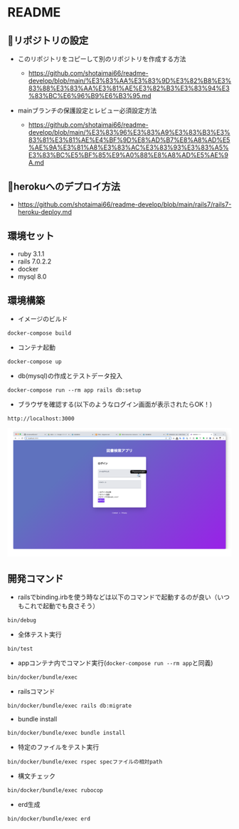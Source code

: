 # README
## 🌟リポジトリの設定
- このリポジトリをコピーして別のリポジトリを作成する方法
  - https://github.com/shotaimai66/readme-develop/blob/main/%E3%83%AA%E3%83%9D%E3%82%B8%E3%83%88%E3%83%AA%E3%81%AE%E3%82%B3%E3%83%94%E3%83%BC%E6%96%B9%E6%B3%95.md

- mainブランチの保護設定とレビュー必須設定方法
  - https://github.com/shotaimai66/readme-develop/blob/main/%E3%83%96%E3%83%A9%E3%83%B3%E3%83%81%E3%81%AE%E4%BF%9D%E8%AD%B7%E8%A8%AD%E5%AE%9A%E3%81%A8%E3%83%AC%E3%83%93%E3%83%A5%E3%83%BC%E5%BF%85%E9%A0%88%E8%A8%AD%E5%AE%9A.md

## 🌟herokuへのデプロイ方法
- https://github.com/shotaimai66/readme-develop/blob/main/rails7/rails7-heroku-deploy.md
## 環境セット
- ruby 3.1.1
- rails 7.0.2.2
- docker
- mysql 8.0
## 環境構築
- イメージのビルド
```
docker-compose build
```
- コンテナ起動
```
docker-compose up
```
- db(mysql)の作成とテストデータ投入
```
docker-compose run --rm app rails db:setup
```
- ブラウザを確認する(以下のようなログイン画面が表示されたらOK！)
```
http://localhost:3000
```
![picture 1](images/652398abbeae3f1f0ca51eb31ae217aebdb4f9be9e8dc2de80c205c8954a1ec1.png)


## 開発コマンド
- railsでbinding.irbを使う時などは以下のコマンドで起動するのが良い（いつもこれで起動でも良さそう）
```
bin/debug
```
- 全体テスト実行
```
bin/test
```
- appコンテナ内でコマンド実行(`docker-compose run --rm app`と同義)
```
bin/docker/bundle/exec
```
- railsコマンド
```
bin/docker/bundle/exec rails db:migrate
```
- bundle install
```
bin/docker/bundle/exec bundle install
```
- 特定のファイルをテスト実行
```
bin/docker/bundle/exec rspec specファイルの相対path
```
- 構文チェック
```
bin/docker/bundle/exec rubocop
```
- erd生成
```
bin/docker/bundle/exec erd
```
